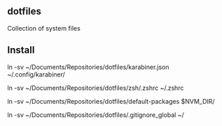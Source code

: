 ## dotfiles

Collection of system files

## Install

ln -sv ~/Documents/Repositories/dotfiles/karabiner.json ~/.config/karabiner/

ln -sv ~/Documents/Repositories/dotfiles/zsh/.zshrc ~/.zshrc

ln -sv ~/Documents/Repositories/dotfiles/default-packages $NVM_DIR/

ln -sv ~/Documents/Repositories/dotfiles/.gitignore_global ~/
